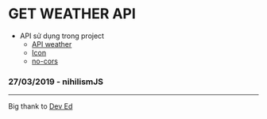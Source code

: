 # GET WEATHER API

- API sử dụng trong project
  - [API weather](https://darksky.net)
  - [Icon](https://darkskyapp.github.io/skycons/)</br>
  - [no-cors](https://cors-anywhere.herokuapp.com)

### 27/03/2019 - nihilismJS

---

Big thank to [Dev Ed](https://www.youtube.com/channel/UClb90NQQcskPUGDIXsQEz5Q)
